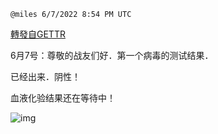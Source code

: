 
`@miles 6/7/2022 8:54 PM UTC`

[轉發自GETTR](https://gettr.com/post/p1d3rucdba3)

6月7号：尊敬的战友们好．第一个病毒的测试结果．



已经出来．阴性！

血液化验结果还在等待中！

![img](https://media.gettr.com/group16/getter/2022/06/07/20/f65020cd-5bce-1177-296d-4e4624067378/out.jpg)
